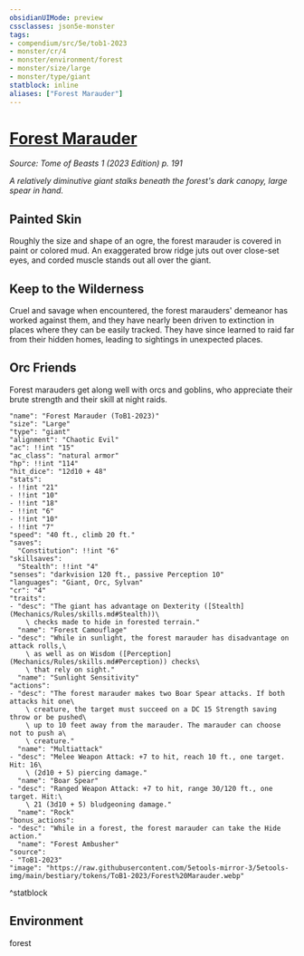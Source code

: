 ```yaml
---
obsidianUIMode: preview
cssclasses: json5e-monster
tags:
- compendium/src/5e/tob1-2023
- monster/cr/4
- monster/environment/forest
- monster/size/large
- monster/type/giant
statblock: inline
aliases: ["Forest Marauder"]
---
```

# [Forest Marauder](Mechanics\bestiary\giant/forest-marauder-tob1-2023.md)
*Source: Tome of Beasts 1 (2023 Edition) p. 191*  

*A relatively diminutive giant stalks beneath the forest's dark canopy, large spear in hand.*

## Painted Skin

Roughly the size and shape of an ogre, the forest marauder is covered in paint or colored mud. An exaggerated brow ridge juts out over close-set eyes, and corded muscle stands out all over the giant.

## Keep to the Wilderness

Cruel and savage when encountered, the forest marauders' demeanor has worked against them, and they have nearly been driven to extinction in places where they can be easily tracked. They have since learned to raid far from their hidden homes, leading to sightings in unexpected places.

## Orc Friends

Forest marauders get along well with orcs and goblins, who appreciate their brute strength and their skill at night raids.

```statblock
"name": "Forest Marauder (ToB1-2023)"
"size": "Large"
"type": "giant"
"alignment": "Chaotic Evil"
"ac": !!int "15"
"ac_class": "natural armor"
"hp": !!int "114"
"hit_dice": "12d10 + 48"
"stats":
- !!int "21"
- !!int "10"
- !!int "18"
- !!int "6"
- !!int "10"
- !!int "7"
"speed": "40 ft., climb 20 ft."
"saves":
  "Constitution": !!int "6"
"skillsaves":
  "Stealth": !!int "4"
"senses": "darkvision 120 ft., passive Perception 10"
"languages": "Giant, Orc, Sylvan"
"cr": "4"
"traits":
- "desc": "The giant has advantage on Dexterity ([Stealth](Mechanics/Rules/skills.md#Stealth))\
    \ checks made to hide in forested terrain."
  "name": "Forest Camouflage"
- "desc": "While in sunlight, the forest marauder has disadvantage on attack rolls,\
    \ as well as on Wisdom ([Perception](Mechanics/Rules/skills.md#Perception)) checks\
    \ that rely on sight."
  "name": "Sunlight Sensitivity"
"actions":
- "desc": "The forest marauder makes two Boar Spear attacks. If both attacks hit one\
    \ creature, the target must succeed on a DC 15 Strength saving throw or be pushed\
    \ up to 10 feet away from the marauder. The marauder can choose not to push a\
    \ creature."
  "name": "Multiattack"
- "desc": "Melee Weapon Attack: +7 to hit, reach 10 ft., one target. Hit: 16\
    \ (2d10 + 5) piercing damage."
  "name": "Boar Spear"
- "desc": "Ranged Weapon Attack: +7 to hit, range 30/120 ft., one target. Hit:\
    \ 21 (3d10 + 5) bludgeoning damage."
  "name": "Rock"
"bonus_actions":
- "desc": "While in a forest, the forest marauder can take the Hide action."
  "name": "Forest Ambusher"
"source":
- "ToB1-2023"
"image": "https://raw.githubusercontent.com/5etools-mirror-3/5etools-img/main/bestiary/tokens/ToB1-2023/Forest%20Marauder.webp"
```
^statblock

## Environment

forest